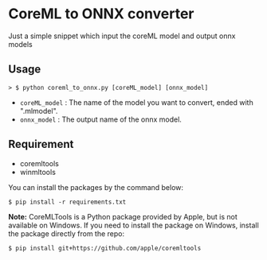 # CoreML to ONNX converter
Just a simple snippet which input the coreML model and output onnx models

## Usage
```
> $ python coreml_to_onnx.py [coreML_model] [onnx_model]
```

* `coreML_model` : The name of the model you want to convert, ended with ".mlmodel".
* `onnx_model` : The output name of the onnx model.

## Requirement
 - coremltools
 - winmltools

You can install the packages by the command below:
```
$ pip install -r requirements.txt
```

**Note:**
CoreMLTools is a Python package provided by Apple, but is not available on Windows. If you need to install the package on Windows, install the package directly from the repo:

```
$ pip install git+https://github.com/apple/coremltools
```
